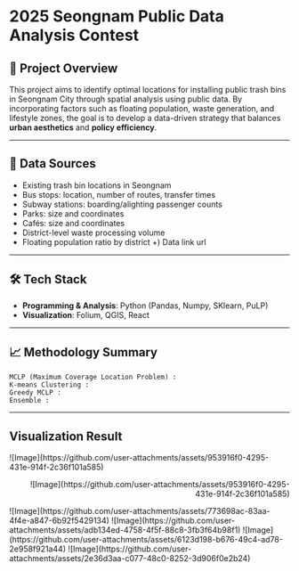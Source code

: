 # 2025 Seongnam Public Data Analysis Contest

## 📌 Project Overview

This project aims to identify optimal locations for installing public trash bins in Seongnam City through spatial analysis using public data. By incorporating factors such as floating population, waste generation, and lifestyle zones, the goal is to develop a data-driven strategy that balances **urban aesthetics** and **policy efficiency**.

---

## 🧩 Data Sources

- Existing trash bin locations in Seongnam
- Bus stops: location, number of routes, transfer times
- Subway stations: boarding/alighting passenger counts
- Parks: size and coordinates
- Cafés: size and coordinates
- District-level waste processing volume
- Floating population ratio by district
+) Data link url

---

## 🛠 Tech Stack

- **Programming & Analysis**: Python (Pandas, Numpy, SKlearn, PuLP)
- **Visualization**: Folium, QGIS, React

---

## 📈 Methodology Summary
```
MCLP (Maximum Coverage Location Problem) : 
K-means Clustering : 
Greedy MCLP :
Ensemble : 
```

---

## Visualization Result
<p align="left">
  ![Image](https://github.com/user-attachments/assets/953916f0-4295-431e-914f-2c36f101a585)
</p>
<p align="right">
  ![Image](https://github.com/user-attachments/assets/953916f0-4295-431e-914f-2c36f101a585)
</p>
![Image](https://github.com/user-attachments/assets/773698ac-83aa-4f4e-a847-6b92f5429134)
![Image](https://github.com/user-attachments/assets/adb134ed-4758-4f5f-88c8-3fb3f64b98f1)
![Image](https://github.com/user-attachments/assets/6123d198-b676-49c4-ad78-2e958f921a44)
![Image](https://github.com/user-attachments/assets/2e36d3aa-c077-48c0-8252-3d906f0e2b24)

